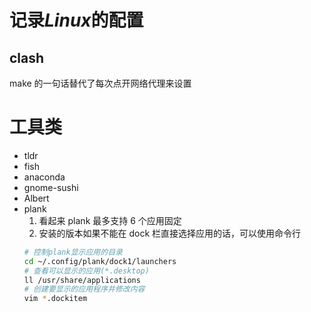 # 记录*Linux*的配置

## clash

make 的一句话替代了每次点开网络代理来设置

# 工具类

- tldr
- fish
- anaconda
- gnome-sushi
- Albert
- plank
  1. 看起来 plank 最多支持 6 个应用固定
  2. 安装的版本如果不能在 dock 栏直接选择应用的话，可以使用命令行
  ```bash
  # 控制plank显示应用的目录
  cd ~/.config/plank/dock1/launchers
  # 查看可以显示的应用(*.desktop)
  ll /usr/share/applications
  # 创建要显示的应用程序并修改内容
  vim *.dockitem
  ```
